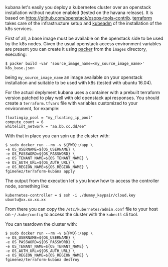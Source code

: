kubana let's easily you deploy a kubernetes cluster over an openstack installation without neutron enabled (tested on the havana release). It is based on https://github.com/openstack/osops-tools-contrib. [terraform](https://www.terraform.io/) takes care of the infrastructure setup and [kubeadm](http://kubernetes.io/docs/getting-started-guides/kubeadm/) of the installation of the k8s services.

First of all, a base image must be available on the openstack side to be used by the k8s nodes. Given the usual openstack access environment variables are present you can create it using [packer](https://www.packer.io/) from the `images` directory, executing:

    $ packer build -var 'source_image_name=<my_source_image_name>' k8s_base.json

being `my_source_image_name` an image available on your openstack installation and suitable to be used with k8s (tested with ubuntu 16.04).

For the actual deplyment kubana uses a container with a prebuilt terraform version patched to play well with old openstack api responses. You should create a `terraform.tfvars` file with variables customized to your environment, for example:

    floatingip_pool = "my_floating_ip_pool"
    compute_count = 6
    whitelist_network = "aa.bb.cc.dd/ee"

With that in place you can spin up the cluster with:

    $ sudo docker run --rm -v ${PWD}:/app \
    -e OS_USERNAME=${OS_USERNAME} \
    -e OS_PASSWORD=${OS_PASSWORD} \
    -e OS_TENANT_NAME=${OS_TENANT_NAME} \
    -e OS_AUTH_URL=${OS_AUTH_URL} \
    -e OS_REGION_NAME=${OS_REGION_NAME} \
    fgimenez/terraform-kubana apply

The output from the execution let's you know how to access the controller node, something like:

    kubernetes-controller = $ ssh -i ./dummy_keypair/cloud.key ubuntu@xx.xx.xx.xx

From there you can copy the `/etc/kubernetes/admin.conf` file to your host on `~/.kube/config` to access the cluster with the `kubectl` cli tool.

You can teardown the cluster with:

    $ sudo docker run --rm -v ${PWD}:/app \
    -e OS_USERNAME=${OS_USERNAME} \
    -e OS_PASSWORD=${OS_PASSWORD} \
    -e OS_TENANT_NAME=${OS_TENANT_NAME} \
    -e OS_AUTH_URL=${OS_AUTH_URL} \
    -e OS_REGION_NAME=${OS_REGION_NAME} \
    fgimenez/terraform-kubana destroy
